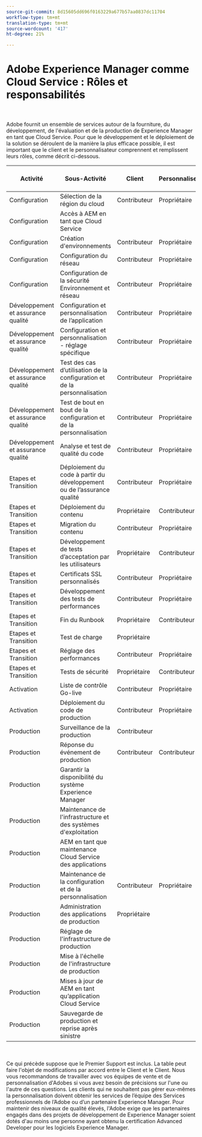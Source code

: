 ```yaml
---
source-git-commit: 8d15605dd696f0163229a677b57aa0837dc11704
workflow-type: tm+mt
translation-type: tm+mt
source-wordcount: '417'
ht-degree: 21%

---
```


# Adobe Experience Manager comme Cloud Service : Rôles et responsabilités

<br></br>
Adobe fournit un ensemble de services autour de la fourniture, du développement, de l&#39;évaluation et de la production de Experience Manager en tant que Cloud Service. Pour que le développement et le déploiement de la solution se déroulent de la manière la plus efficace possible, il est important que le client et le personnalisateur comprennent et remplissent leurs rôles, comme décrit ci-dessous.


| Activité | Sous-Activité | Client | Personnaliseur | Adobe | Fonctionnalité de Cloud Manager |
|---------------------------------|-------------------------------------------------------|-------------|-------------|---------|-----------------------------|
| Configuration | Sélection de la région du cloud | Contributeur | Propriétaire | Conseiller | Oui |
| Configuration | Accès à AEM en tant que Cloud Service |  |  | Propriétaire | Oui |
| Configuration | Création d&#39;environnements | Contributeur | Propriétaire | Conseiller | Oui |
| Configuration | Configuration du réseau | Contributeur | Propriétaire | Conseiller | Oui |
| Configuration | Configuration de la sécurité Environnement et réseau | Contributeur | Propriétaire | Conseiller | Oui |
| Développement et assurance qualité | Configuration et personnalisation de l’application | Contributeur | Propriétaire |  |  |
| Développement et assurance qualité | Configuration et personnalisation - réglage spécifique | Contributeur | Propriétaire |  |  |
| Développement et assurance qualité | Test des cas d’utilisation de la configuration et de la personnalisation | Contributeur | Propriétaire |  |  |
| Développement et assurance qualité | Test de bout en bout de la configuration et de la personnalisation | Contributeur | Propriétaire |  |  |
| Développement et assurance qualité | Analyse et test de qualité du code | Contributeur | Propriétaire | Conseiller | Oui |
| Etapes et Transition | Déploiement du code à partir du développement ou de l’assurance qualité | Contributeur | Propriétaire | Conseiller | Oui |
| Etapes et Transition | Déploiement du contenu | Propriétaire | Contributeur |  |  |
| Etapes et Transition | Migration du contenu | Contributeur | Propriétaire |  |  |
| Etapes et Transition | Développement de tests d’acceptation par les utilisateurs | Propriétaire | Contributeur |  |  |
| Etapes et Transition | Certificats SSL personnalisés | Contributeur | Propriétaire | Conseiller | Oui |
| Etapes et Transition | Développement des tests de performances | Contributeur | Propriétaire |  |  |
| Etapes et Transition | Fin du Runbook | Propriétaire | Contributeur |  |  |
| Etapes et Transition | Test de charge | Propriétaire |  |  |  |
| Etapes et Transition | Réglage des performances | Contributeur | Propriétaire |  |  |
| Etapes et Transition | Tests de sécurité | Propriétaire | Contributeur |  |  |
| Activation | Liste de contrôle Go-live | Contributeur | Propriétaire |  |  |
| Activation | Déploiement du code de production | Contributeur | Propriétaire | Conseiller | Oui |
| Production | Surveillance de la production | Contributeur |  | Propriétaire |  |
| Production | Réponse du événement de production | Contributeur | Contributeur | Propriétaire |  |
| Production | Garantir la disponibilité du système Experience Manager |  |  | Propriétaire |  |
| Production | Maintenance de l&#39;infrastructure et des systèmes d&#39;exploitation |  |  | Propriétaire |  |
| Production | AEM en tant que maintenance Cloud Service des applications |  |  | Propriétaire |  |
| Production | Maintenance de la configuration et de la personnalisation | Contributeur | Propriétaire |  |  |
| Production | Administration des applications de production | Propriétaire |  |  |  |
| Production | Réglage de l&#39;infrastructure de production |  |  | Propriétaire |  |
| Production | Mise à l&#39;échelle de l&#39;infrastructure de production |  |  | Propriétaire |  |
| Production | Mises à jour de AEM en tant qu’application Cloud Service |  |  | Propriétaire |  |
| Production | Sauvegarde de production et reprise après sinistre |  |  | Propriétaire |  |

<br></br>
Ce qui précède suppose que le Premier Support est inclus. La table peut faire l&#39;objet de modifications par accord entre le Client et le Client. Nous vous recommandons de travailler avec vos équipes de vente et de personnalisation d&#39;Adobes si vous avez besoin de précisions sur l&#39;une ou l&#39;autre de ces questions. Les clients qui ne souhaitent pas gérer eux-mêmes la personnalisation doivent obtenir les services de l’équipe des Services professionnels de l’Adobe ou d’un partenaire Experience Manager. Pour maintenir des niveaux de qualité élevés, l&#39;Adobe exige que les partenaires engagés dans des projets de développement de Experience Manager soient dotés d&#39;au moins une personne ayant obtenu la certification Advanced Developer pour les logiciels Experience Manager.